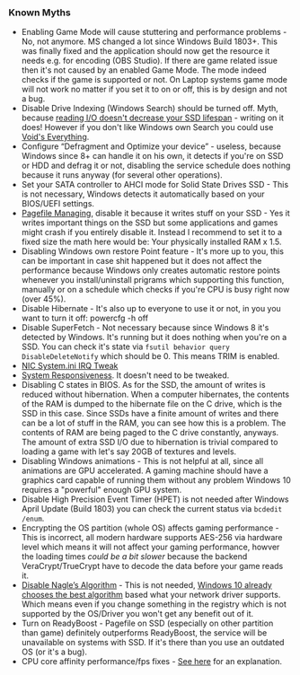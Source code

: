 ### Known Myths

* Enabling Game Mode will cause stuttering and performance problems - No, not anymore. MS changed a lot since Windows Build 1803+. This was finally fixed and the application should now get the resource it needs e.g. for encoding (OBS Studio). If there are game related issue then it's not caused by an enabled Game Mode. The mode indeed checks if the game is supported or not. On Laptop systems game mode will not work no matter if you set it to on or off, this is by design and not a bug.
* Disable Drive Indexing (Windows Search) should be turned off. Myth, because [reading I/O doesn't decrease your SSD lifespan](http://techreport.com/review/27909/the-ssd-endurance-experiment-theyre-all-dead) - writing on it does! However if you don't like Windows own Search you could use [Void's Everything](https://www.voidtools.com/downloads/).
* Configure “Defragment and Optimize your device” - useless, because Windows since 8+ can handle it on his own, it detects if you're on SSD or HDD and defrag it or not, disabling the service schedule does nothing because it runs anyway (for several other operations).
* Set your SATA controller to AHCI mode for Solid State Drives SSD - This is not necessary, Windows detects it automatically based on your BIOS/UEFI settings.
* [Pagefile Managing](https://www.onmsft.com/news/microsoft-educates-insiders-windows-10-handles-memory), disable it because it writes stuff on your SSD - Yes it writes important things on the SSD but some applications and games might crash if you entirely disable it. Instead I recommend to set it to a fixed size the math here would be: Your physically installed RAM x 1.5.
* Disabling Windows own restore Point feature - It's more up to you, this can be important in case shit happened but it does not affect the performance because Windows only creates automatic restore points whenever you install/uninstall prigrams which supporting this function, manually or on a schedule which checks if you're CPU is busy right now (over 45%).
* Disable Hibernate - It's also up to everyone to use it or not, in you you want to turn it off: powercfg -h off
* Disable SuperFetch - Not necessary because since Windows 8 it's detected by Windows. It's running but it does nothing when you're on a SSD. You can check it's state via `fsutil behavior query DisableDeleteNotify` which should be 0. This means TRIM is enabled.
* [NIC System.ini IRQ Tweak](https://www.speedguide.net/articles/systemini-irq-tweak-168)
* [System Responsiveness](https://msdn.microsoft.com/en-us/library/ms684247.aspx). It doesn't need to be tweaked.
* Disabling C states in BIOS. As for the SSD, the amount of writes is reduced without hibernation. When a computer hibernates, the contents of the RAM is dumped to the hibernate file on the C drive, which is the SSD in this case. Since SSDs have a finite amount of writes and there can be a lot of stuff in the RAM, you can see how this is a problem. The contents of RAM are being paged to the C drive constantly, anyways. The amount of extra SSD I/O due to hibernation is trivial compared to loading a game with let's say 20GB of textures and levels.
* Disabling Windows animations - This is not helpful at all, since all animations are GPU accelerated. A gaming machine should have a graphics card capable of running them without any problem Windows 10 requires a "powerful" enough GPU system.
* Disable High Precision Event Timer (HPET) is not needed after Windows April Update (Build 1803) you can check the current status via `bcdedit /enum`.
* Encrypting the OS partition (whole OS) affects gaming performance - This is incorrect, all modern hardware supports AES-256 via hardware level which means it will not affect your gaming performance, howver the loading times _could be a bit slower_ because the backend VeraCrypt/TrueCrypt have to decode the data before your game reads it.
* [Disable Nagle’s Algorithm](https://en.wikipedia.org/wiki/Nagle%27s_algorithm) - This is not needed, [Windows 10 already chooses the best algorithm](https://support.microsoft.com/en-us/help/214397/design-issues-sending-small-data-segments-over-tcp-with-winsock)  based what your network driver supports. Which means even if you change something in the registry which is not supported by the OS/Driver you won't get any benefit out of it.
* Turn on ReadyBoost - Pagefile on SSD (especially on other partition than game) definitely outperforms ReadyBoost, the service will be unavailable on systems with SSD. If it's there than you use an outdated OS (or it's a bug).
* CPU core affinity performance/fps fixes - [See here](https://old.reddit.com/r/starcitizen/comments/5z1ndx/cpu_core_affinity_performancefps_fix/deupoqf/) for an explanation.
